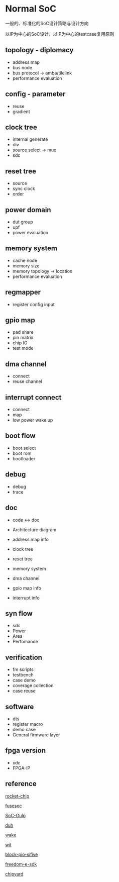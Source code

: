 Normal SoC
============

一般的、标准化的SoC设计策略与设计方向

以IP为中心的SoC设计，以IP为中心的testcase复用原则

topology - diplomacy
---------------------
- address map
- bus node
- bus protocol -> amba/tilelink
- performance evaluation


config - parameter
--------------------
- reuse
- gradient


clock tree
--------------
- internal generate
- div
- source select -> mux
- sdc


reset tree
--------------
- source
- sync clock
- order 


power domain
--------------
- dut group
- upf
- power evaluation


memory system
--------------
- cache node
- memory size
- memory topology -> location
- performance evaluation


regmapper
--------------
- register config input


gpio map
--------------
- pad share
- pin matrix
- chip IO
- test mode


dma channel
------------
- connect
- reuse channel


interrupt connect
------------------
- connect
- map
- low power wake up


boot flow
------------
- boot select
- boot rom
- bootloader


debug
----------
- debug
- trace


doc
--------------
- code <-> doc

- Architecture diagram
- address map info
- clock tree
- reset tree
- memory system
- dma channel
- gpio map info
- interrupt info


syn flow
-----------------
- sdc
- Power
- Area
- Perfomance


verification
--------------------------
- fm scripts
- testbench
- case demo
- coverage collection
- case reuse


software
-----------------
- dts
- register macro
- demo case
- General firmware layer


fpga version
-----------------
- xdc
- FPGA-IP

reference
------------
[rocket-chip](https://github.com/chipsalliance/rocket-chip)

[fusesoc](https://github.com/olofk/fusesoc)

[SoC-Gulp](https://github.com/KingFrige/SoC-Gulp)

[duh](https://github.com/sifive/duh)

[wake](https://github.com/sifive/wake)

[wit](https://github.com/sifive/wit)

[block-pio-sifive](https://github.com/sifive/block-pio-sifive)

[freedom-e-sdk](https://github.com/sifive/freedom-e-sdk)

[chipyard](https://github.com/ucb-bar/chipyard)


